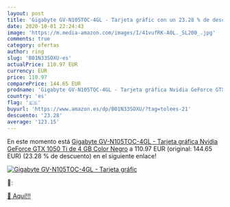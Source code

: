```yaml
---
layout: post
title: 'Gigabyte GV-N105TOC-4GL - Tarjeta gráfic con un 23.28 % de descuento'
date: 2020-10-01 22:24:43
image: 'https://m.media-amazon.com/images/I/41vufRK-A0L._SL200_.jpg'
comments: true
category: ofertas
author: ring
slug: 'B01N33SOXU-es'
actualPrice: 110.97 EUR
currency: EUR
price: 110.97
comparePrice: 144.65 EUR
prodname: 'Gigabyte GV-N105TOC-4GL - Tarjeta gráfica Nvidia GeForce GTX 1050 Ti de 4 GB  Color Negro'
country: 'es'
flag: '🇪🇸'
buyurl: 'https://www.amazon.es/dp/B01N33SOXU/?tag=tolees-21'
descuento: '23.28'
average: '123.15'
---
```


En este momento está [Gigabyte GV-N105TOC-4GL - Tarjeta gráfica Nvidia GeForce GTX 1050 Ti de 4 GB  Color Negro](https://www.amazon.es/dp/B01N33SOXU/?tag=tolees-21) a 110.97 EUR (original: 144.65 EUR) (23.28 %  de descuento) en el siguiente enlace!

[![Gigabyte GV-N105TOC-4GL - Tarjeta gráfic](https://m.media-amazon.com/images/I/41vufRK-A0L._SL200_.jpg)](https://www.amazon.es/dp/B01N33SOXU/?tag=tolees-21)

🔎:


[🛒 Aquí!!!](https://www.amazon.es/dp/B01N33SOXU/?tag=tolees-21)
